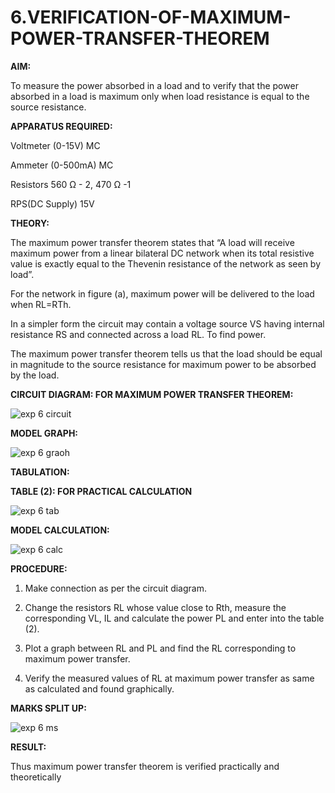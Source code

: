 # 6.VERIFICATION-OF-MAXIMUM-POWER-TRANSFER-THEOREM

**AIM:**

To measure the power absorbed in a load and to verify that the power absorbed in a load is maximum only when load resistance is equal to the source resistance.

**APPARATUS REQUIRED:**

Voltmeter (0-15V) MC

Ammeter (0-500mA) MC

Resistors 560 Ω - 2, 470 Ω -1

RPS(DC Supply)  15V	

**THEORY:**

The maximum power transfer theorem states that “A load will receive maximum power from a linear bilateral DC network when its total resistive value is exactly equal to the Thevenin resistance of the network as seen by load”.

For the network in figure (a), maximum power will be delivered to the load when RL=RTh.

In a simpler form the circuit may contain a voltage source VS having internal resistance RS and connected across a load RL. To find power.
 
The maximum power transfer theorem tells us that the load should be equal in magnitude to the source resistance for maximum power to be absorbed by the load.

**CIRCUIT DIAGRAM: FOR MAXIMUM POWER TRANSFER THEOREM:**

![exp 6 circuit](https://github.com/user-attachments/assets/47083127-559b-4202-8243-c9cbb2ffd7d7)


**MODEL GRAPH:**

![exp 6 graoh](https://github.com/user-attachments/assets/ff4c3314-d5cb-4448-a94b-60f5387d8f29)


**TABULATION:**
 

**TABLE (2): FOR PRACTICAL CALCULATION**

![exp 6 tab](https://github.com/user-attachments/assets/8cf5f4d2-6aaf-4608-a7b6-22405c761ae6)

**MODEL CALCULATION:**

![exp 6 calc](https://github.com/user-attachments/assets/cd619b4c-1a2e-4ec8-a9ab-91a4d90f3b0b)


**PROCEDURE:**

1.	Make connection as per the circuit diagram.

2.	Change the resistors RL whose value close to Rth, measure the corresponding VL, IL and calculate the power PL and enter into the table (2).

3.	Plot a graph between RL and PL and find the RL corresponding to maximum power transfer.

4.	Verify the measured values of RL at maximum power transfer as same as calculated and found graphically.

**MARKS SPLIT UP:**

![exp 6 ms](https://github.com/user-attachments/assets/349e383c-922b-4e67-a18a-7e21285c292b)


**RESULT:**

Thus maximum power transfer theorem is verified practically and theoretically


